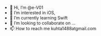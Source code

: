 - 👋 Hi, I’m @e-V01
- 👀 I’m interested in iOS,
- 🌱 I’m currently learning Swift
- 💞️ I’m looking to collaborate on ...
- 📫 How to reach me kuhta1488atgmail.com

<!---
e-V01/e-V01 is a ✨ special ✨ repository because its `README.md` (this file) appears on your GitHub profile.
You can click the Preview link to take a look at your changes.
--->
